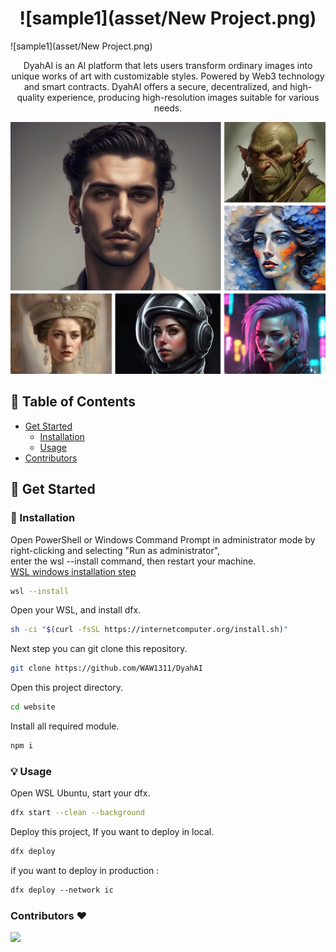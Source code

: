 <h1 align="center">
  ![sample1](asset/New Project.png)
</h1>

![sample1](asset/New Project.png)
<p align="center">
DyahAI is an AI platform that lets users transform ordinary images into unique works of art with customizable styles. Powered by Web3 technology and smart contracts. DyahAI offers a secure, decentralized, and high-quality experience, producing high-resolution images suitable for various needs.

![sample1](asset/grid.png)

## 📝 Table of Contents

- [Get Started](#get-started)
  - [Installation](#installation)
  - [Usage](#usage)
- [Contributors](#contribution)

## 🔗 Get Started

### :hammer: Installation

Open PowerShell or Windows Command Prompt in administrator mode by right-clicking and selecting "Run as administrator",</br>
enter the wsl --install command, then restart your machine. </br>
[WSL windows installation step](https://learn.microsoft.com/en-us/windows/wsl/install)

```sh
wsl --install
```

Open your WSL, and install dfx.

```sh
sh -ci "$(curl -fsSL https://internetcomputer.org/install.sh)"
```

Next step you can git clone this repository.

```sh
git clone https://github.com/WAW1311/DyahAI
```

Open this project directory.

```sh
cd website
```

Install all required module.

```sh
npm i
```

### 💡 Usage

Open WSL Ubuntu, start your dfx.

```sh
dfx start --clean --background
```

Deploy this project, If you want to deploy in local.

```sh
dfx deploy
```

if you want to deploy in production :

```sh
dfx deploy --network ic
```

### Contributors ❤
<a href="https://github.com/WAW1311/DyahAI/graphs/contributors">
  <img src="https://contrib.rocks/image?repo=WAW1311/DyahAI" />
</a>
